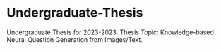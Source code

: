 # Undergraduate-Thesis
Undergraduate Thesis for 2023-2023. 
Thesis Topic: Knowledge-based Neural Question Generation from Images/Text.
